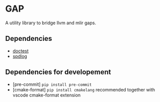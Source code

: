 # GAP
A utility library to bridge llvm and mlir gaps.

## Dependencies

- [doctest](https://github.com/doctest/doctest)
- [spdlog](https://github.com/gabime/spdlog)

## Dependencies for developement

- [pre-commit] `pip install pre-commit`
- [cmake-format] `pip install cmakelang`
  recommended together with vscode cmake-format extension
